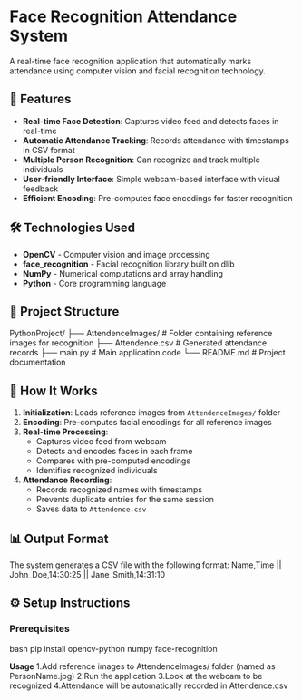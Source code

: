 # Face Recognition Attendance System

A real-time face recognition application that automatically marks attendance using computer vision and facial recognition technology.

## 🚀 Features

- **Real-time Face Detection**: Captures video feed and detects faces in real-time
- **Automatic Attendance Tracking**: Records attendance with timestamps in CSV format
- **Multiple Person Recognition**: Can recognize and track multiple individuals
- **User-friendly Interface**: Simple webcam-based interface with visual feedback
- **Efficient Encoding**: Pre-computes face encodings for faster recognition

## 🛠️ Technologies Used

- **OpenCV** - Computer vision and image processing
- **face_recognition** - Facial recognition library built on dlib
- **NumPy** - Numerical computations and array handling
- **Python** - Core programming language

## 📁 Project Structure
PythonProject/
├── AttendenceImages/ # Folder containing reference images for recognition
├── Attendence.csv # Generated attendance records
├── main.py # Main application code
└── README.md # Project documentation


## 🎯 How It Works

1. **Initialization**: Loads reference images from `AttendenceImages/` folder
2. **Encoding**: Pre-computes facial encodings for all reference images
3. **Real-time Processing**:
   - Captures video feed from webcam
   - Detects and encodes faces in each frame
   - Compares with pre-computed encodings
   - Identifies recognized individuals
4. **Attendance Recording**:
   - Records recognized names with timestamps
   - Prevents duplicate entries for the same session
   - Saves data to `Attendence.csv`

## 📊 Output Format

The system generates a CSV file with the following format:
Name,Time ||
John_Doe,14:30:25 ||
Jane_Smith,14:31:10


## ⚙️ Setup Instructions

### Prerequisites
bash
pip install opencv-python numpy face-recognition

**Usage**
1.Add reference images to AttendenceImages/ folder (named as PersonName.jpg)
2.Run the application
3.Look at the webcam to be recognized
4.Attendance will be automatically recorded in Attendence.csv






